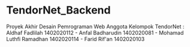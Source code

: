 # TendorNet_Backend
Proyek Akhir Desain Pemrograman Web
Anggota Kelompok TendorNet : 
Aldhaf Fadlilah 1402020112 - 
Anfal Badharudin 1402020081 - 
Mohamad Luthfi Ramadhan 1402020114 - 
Farid Rif'an 1402020103
